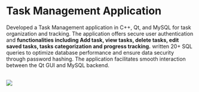 # Task Management Application

Developed a Task Management application in C++, Qt, and MySQL for task organization and tracking. The application offers secure user authentication and <b>functionalities including Add task, view tasks, delete tasks, edit saved tasks, tasks categorization and progress tracking.</b> written 20+ SQL queries to optimize database performance and ensure data security through password hashing. The application facilitates smooth interaction between the Qt GUI and MySQL backend.


<br>
<img src="TaskManagementApplication.mp4">

